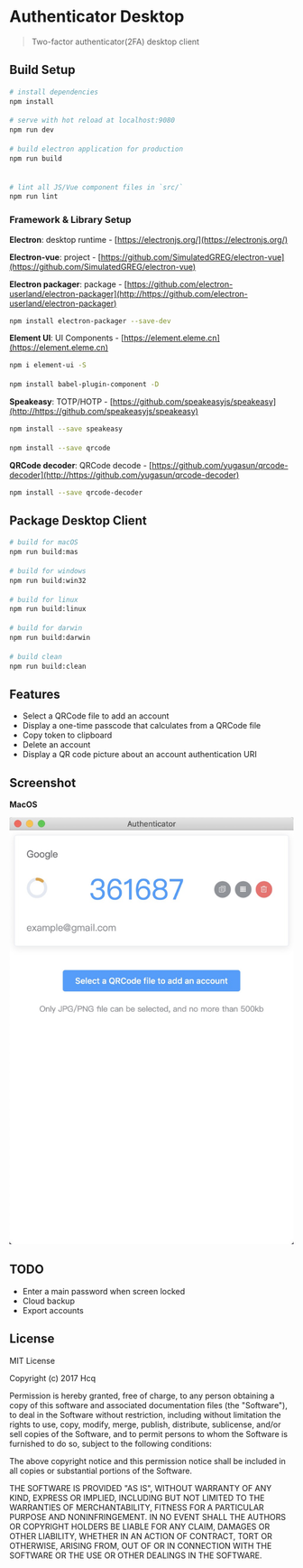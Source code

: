 # Authenticator Desktop

> Two-factor authenticator(2FA) desktop client

## Build Setup

``` bash
# install dependencies
npm install

# serve with hot reload at localhost:9080
npm run dev

# build electron application for production
npm run build


# lint all JS/Vue component files in `src/`
npm run lint
```

### Framework & Library Setup
**Electron**: desktop runtime - [https://electronjs.org/](https://electronjs.org/)

**Electron-vue**: project - [https://github.com/SimulatedGREG/electron-vue](https://github.com/SimulatedGREG/electron-vue)

**Electron packager**: package -  [https://github.com/electron-userland/electron-packager](http://https://github.com/electron-userland/electron-packager)

``` bash
npm install electron-packager --save-dev
```

**Element UI**: UI Components -
[https://element.eleme.cn](https://element.eleme.cn)

``` bash
npm i element-ui -S

npm install babel-plugin-component -D
```

**Speakeasy**: TOTP/HOTP - [https://github.com/speakeasyjs/speakeasy](http://https://github.com/speakeasyjs/speakeasy)

``` bash
npm install --save speakeasy

npm install --save qrcode
```

**QRCode decoder**: QRCode decode - [https://github.com/yugasun/qrcode-decoder](http://https://github.com/yugasun/qrcode-decoder)

``` bash
npm install --save qrcode-decoder
```

## Package Desktop Client
``` bash
# build for macOS
npm run build:mas

# build for windows
npm run build:win32

# build for linux
npm run build:linux

# build for darwin
npm run build:darwin

# build clean
npm run build:clean
```

## Features
- Select a QRCode file to add an account
- Display a one-time passcode that calculates from a QRCode file
- Copy token to clipboard
- Delete an account
- Display a QR code picture about an account authentication URI

## Screenshot
**MacOS**

![avatar](screenshot.jpg)

## TODO
- Enter a main password when screen locked
- Cloud backup
- Export accounts

## License
MIT License

Copyright (c) 2017 Hcq

Permission is hereby granted, free of charge, to any person obtaining a copy of this software and associated documentation files (the "Software"), to deal in the Software without restriction, including without limitation the rights to use, copy, modify, merge, publish, distribute, sublicense, and/or sell copies of the Software, and to permit persons to whom the Software is furnished to do so, subject to the following conditions:

The above copyright notice and this permission notice shall be included in all copies or substantial portions of the Software.

THE SOFTWARE IS PROVIDED "AS IS", WITHOUT WARRANTY OF ANY KIND, EXPRESS OR IMPLIED, INCLUDING BUT NOT LIMITED TO THE WARRANTIES OF MERCHANTABILITY, FITNESS FOR A PARTICULAR PURPOSE AND NONINFRINGEMENT. IN NO EVENT SHALL THE AUTHORS OR COPYRIGHT HOLDERS BE LIABLE FOR ANY CLAIM, DAMAGES OR OTHER LIABILITY, WHETHER IN AN ACTION OF CONTRACT, TORT OR OTHERWISE, ARISING FROM, OUT OF OR IN CONNECTION WITH THE SOFTWARE OR THE USE OR OTHER DEALINGS IN THE SOFTWARE.


